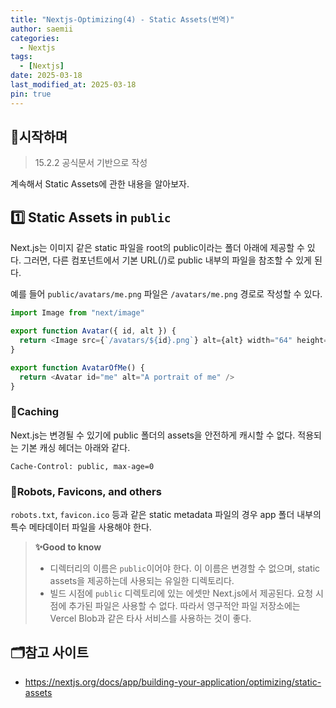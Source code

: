 ```yaml
---
title: "Nextjs-Optimizing(4) - Static Assets(번역)"
author: saemii
categories:
  - Nextjs
tags:
  - [Nextjs]
date: 2025-03-18
last_modified_at: 2025-03-18
pin: true
---
```


## 📌시작하며

> 15.2.2 공식문서 기반으로 작성

계속해서 Static Assets에 관한 내용을 알아보자.

## 1️⃣ Static Assets in `public`

Next.js는 이미지 같은 static 파일을 root의 public이라는 폴더 아래에 제공할 수 있다. 그러면, 다른 컴포넌트에서 기본 URL(/)로 public 내부의 파일을 참조할 수 있게 된다.

예를 들어 `public/avatars/me.png` 파일은 `/avatars/me.png` 경로로 작성할 수 있다.

```typescript
import Image from "next/image"

export function Avatar({ id, alt }) {
  return <Image src={`/avatars/${id}.png`} alt={alt} width="64" height="64" />
}

export function AvatarOfMe() {
  return <Avatar id="me" alt="A portrait of me" />
}
```

### 🧡Caching

Next.js는 변경될 수 있기에 public 폴더의 assets을 안전하게 캐시할 수 없다. 적용되는 기본 캐싱 헤더는 아래와 같다.

```
Cache-Control: public, max-age=0
```

### 💛Robots, Favicons, and others

`robots.txt`, `favicon.ico` 등과 같은 static metadata 파일의 경우 app 폴더 내부의 특수 메타데이터 파일을 사용해야 한다.

> **✨Good to know**
>
> - 디렉터리의 이름은 `public`이어야 한다. 이 이름은 변경할 수 없으며, static assets을 제공하는데 사용되는 유일한 디렉토리다.
> - 빌드 시점에 `public` 디렉토리에 있는 에셋만 Next.js에서 제공된다. 요청 시점에 추가된 파일은 사용할 수 없다. 따라서 영구적안 파일 저장소에는 Vercel Blob과 같은 타사 서비스를 사용하는 것이 좋다.

## 🗂️참고 사이트

- <https://nextjs.org/docs/app/building-your-application/optimizing/static-assets>
